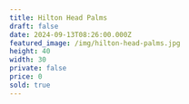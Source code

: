 ```yaml
---
title: Hilton Head Palms
draft: false
date: 2024-09-13T08:26:00.000Z
featured_image: /img/hilton-head-palms.jpg
height: 40
width: 30
private: false
price: 0
sold: true
---
```

